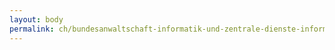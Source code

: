 ```yaml
---
layout: body
permalink: ch/bundesanwaltschaft-informatik-und-zentrale-dienste-informatik-fachinformatik/
---
```


